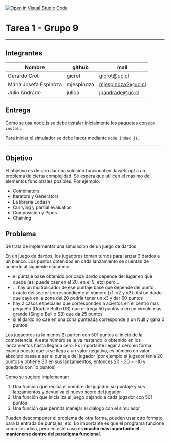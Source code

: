 [![Open in Visual Studio Code](https://classroom.github.com/assets/open-in-vscode-f059dc9a6f8d3a56e377f745f24479a46679e63a5d9fe6f495e02850cd0d8118.svg)](https://classroom.github.com/online_ide?assignment_repo_id=7322992&assignment_repo_type=AssignmentRepo)
# Tarea 1 - Grupo 9

---

## Integrantes

| **Nombre**            | **github** | **mail**          |
|-----------------------|------------|-------------------|
| Gerardo Crot          | gicrot     | gicrot@uc.cl      |
| María Josefa Espinoza | mjespinoza | mjespinoza2@uc.cl |
| Julio Andrade         |  julioa    | jnandrade@uc.cl   |

## Entrega

Como se usa node.js se debe instalar inicialmente los paquetes con `npm install`.

Para iniciar el simulador se debe hacer mediante `node index.js`.

--- 
## Objetivo

El objetivo es desarrollar una solución funcional en JavaScript a un problema de cierta complejidad.  Se espera que utilicen el máximo de elementos funcionales posibles.  Por ejemplo:
* Combinators
* Iterators y Generators
* La librería Lodash
* Currying y partial evaluation
* Composición y Pipes
* Chaining 

## Problema

Se trata de implementar una simulación de un juego de dardos

En un juego de dardos, los jugadores toman turnos para lanzar 3 dardos a un blanco.  Los puntos obtenidos en cada lanzamiento se cuentan de acuerdo al siguiente esquema:
* el puntaje base obtenido por cada dardo depende del lugar en que quede (así puede caer en el 20, en el 9, etc) pero ...
* … hay un multiplicador de ese puntaje base que depende del punto exacto del sector correspondiente al número (x1, x2 y x3). Así un dardo que cayó en la zona del 20 podría tener un x3 y dar 60 puntos
* hay 2 casos especiales que corresponden a aciertos en el centro mas pequeño (Double Bull o DB) que entrega 50 puntos o en un círculo mas grande (Single Bull o SB) que da 25 puntos
* si el dardo no cae en una zona punteada corresponde a un Null y gana 0 puntos

Los jugadores (a lo menos 2) parten con 501 puntos al inicio de la competencia.  A este número se le va restando lo obtenido en los lanzamientos hasta llegar a cero.  Es importante llegar a cero en forma exacta puesto que si se llega a un valor negativo, es número en valor absoluto passa a ser el puntaje del jugador (por ejemplo el jugador tenía 20 puntos y obtiene 30 en sus lanzamientos, entonces 20 - 30 = -10 y quedaría con 1o puntos)

Como se sugiere  implementar:
1. Una función que reciba el nombre del jugador, su puntaje y sus lanzamientos y devuelva el nuevo score del jugador
2. Una función que inicializa el juego dejando a cada jugador con 501 puntos
3. Una función que permita manejar el diálogo con el simulador

Pueden descomponer el problema de otra forma, pueden usar otro formato para la entrada de puntajes, etc.  Lo importante es que el programa funcione como se indica, pero en este caso es **mucho más importante el mantenerse dentro del paradigma funcional**.
